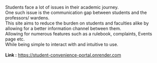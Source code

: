 Students face a lot of issues in their academic journey.<br>
One such issue is the communication gap between students and the professors/ wardens. <br>
This site aims to reduce the burden on students and faculties alike by allowing for a better information channel between them.<br>
Allowing for numerous features such as a rulebook, complaints, Events page etc.<br>
While being simple to interact with and intuitive to use.
<br>
<br>
<b>Link :</b> https://student-convenience-portal.onrender.com
